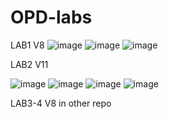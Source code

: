 # OPD-labs
 LAB1 V8
![image](https://github.com/Alanyle/OPD-labs/assets/162821077/4c61710a-7a9b-472b-b225-c42b126e86ca)
![image](https://github.com/Alanyle/OPD-labs/assets/162821077/1370e3a4-7cc2-4e28-8bc6-0101ef597b00)
![image](https://github.com/Alanyle/OPD-labs/assets/162821077/0ed7eaa3-e467-4a4c-814b-99fe031f8882)

LAB2 V11 

![image](https://github.com/Alanyle/OPD-labs/assets/162821077/e3af859e-49e1-4c4d-8100-48289c88b4d9)
![image](https://github.com/Alanyle/OPD-labs/assets/162821077/dedc0221-1edf-4744-a90f-54fac7689af9)
![image](https://github.com/Alanyle/OPD-labs/assets/162821077/e2e7deeb-a121-4161-bf62-ce42e0e1aab3)
![image](https://github.com/Alanyle/OPD-labs/assets/162821077/c6c1b981-6838-4185-b6fa-e7f9b083728e)

LAB3-4 V8 in other repo
